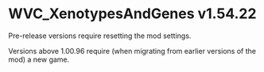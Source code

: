 # WVC_XenotypesAndGenes v1.54.22
 
Pre-release versions require resetting the mod settings.

Versions above 1.00.96 require (when migrating from earlier versions of the mod) a new game.